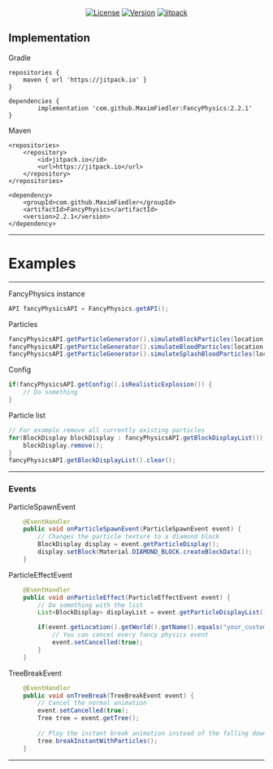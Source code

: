 <p align="center">
  <a href="https://github.com/MaximFiedler/FancyPhysics/blob/master/LICENSE"><img src="https://img.shields.io/github/license/MaximFiedler/FancyPhysics.svg" alt="License"></a>  
<a href="https://github.com/MaximFiedler/FancyPhysics/releases"><img src="https://img.shields.io/github/v/tag/MaximFiedler/FancyPhysics.svg" alt="Version"></a>  
<a href="https://jitpack.io/#MaximFiedler/FancyPhysics"><img src="https://jitpack.io/v/MaximFiedler/FancyPhysics.svg" alt="jitpack"></a>  
</p>


Implementation
------------

Gradle

	repositories {
		maven { url 'https://jitpack.io' }
	}

	dependencies {
	        implementation 'com.github.MaximFiedler:FancyPhysics:2.2.1'
	}
Maven

	<repositories>
		<repository>
		    <id>jitpack.io</id>
		    <url>https://jitpack.io</url>
		</repository>
	</repositories>

 	<dependency>
	    <groupId>com.github.MaximFiedler</groupId>
	    <artifactId>FancyPhysics</artifactId>
	    <version>2.2.1</version>
	</dependency>

-----

# Examples
--------------------------------------------------------------------
FancyPhysics instance
```java
API fancyPhysicsAPI = FancyPhysics.getAPI();
```
Particles
```java
fancyPhysicsAPI.getParticleGenerator().simulateBlockParticles(location, material);
fancyPhysicsAPI.getParticleGenerator().simulateBloodParticles(location, material);
fancyPhysicsAPI.getParticleGenerator().simulateSplashBloodParticles(location, material);
```
Config
```java
if(fancyPhysicsAPI.getConfig().isRealisticExplosion()) {
	// Do something
}
```
Particle list
```java
// For example remove all currently existing particles
for(BlockDisplay blockDisplay : fancyPhysicsAPI.getBlockDisplayList()) {
	blockDisplay.remove();
}
fancyPhysicsAPI.getBlockDisplayList().clear();
```
--------------------------------------------------------------------
### Events
ParticleSpawnEvent
```java
    @EventHandler
    public void onParticleSpawnEvent(ParticleSpawnEvent event) {
        // Changes the particle texture to a diamond block
        BlockDisplay display = event.getParticleDisplay();
        display.setBlock(Material.DIAMOND_BLOCK.createBlockData());
    }
```
ParticleEffectEvent
```java
    @EventHandler
    public void onParticleEffect(ParticleEffectEvent event) {
        // Do something with the list
        List<BlockDisplay> displayList = event.getParticleDisplayList();

        if(event.getLocation().getWorld().getName().equals("your_custom_world")) {
            // You can cancel every fancy physics event
            event.setCancelled(true);
        }
    }
```
TreeBreakEvent
```java
    @EventHandler
    public void onTreeBreak(TreeBreakEvent event) {
        // Cancel the normal animation
        event.setCancelled(true);
        Tree tree = event.getTree();
        
        // Play the instant break animation instead of the falling down animation
        tree.breakInstantWithParticles();
    }
```
--------------------------------------------------------------------
